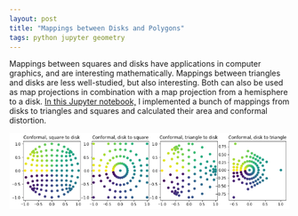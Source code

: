 ```yaml
---
layout: post
title: "Mappings between Disks and Polygons"
tags: python jupyter geometry
---
```


Mappings between squares and disks have applications in computer graphics, and are interesting mathematically. Mappings between triangles and disks are less well-studied, but also interesting.
Both can also be used as map projections in combination with a map projection from a hemisphere to a disk. [In this Jupyter notebook,](https://github.com/brsr/math/blob/master/Mappings%20from%20polygons%20to%20the%20disk.ipynb) I implemented a bunch of mappings from disks to triangles and squares and calculated their area and conformal distortion.

<p align="center">
<img alt="Plots of the conformal mapping from the disk to a square or triangle." src="/assets/images/conformal_disk_poly.png" />
</p>

